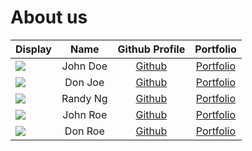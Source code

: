 # About us

Display | Name | Github Profile | Portfolio 
--------|:----:|:--------------:|:---------:
![](https://via.placeholder.com/100.png?text=Photo) | John Doe | [Github](https://github.com/) | [Portfolio](docs/team/johndoe.md)
![](https://via.placeholder.com/100.png?text=Photo) | Don Joe | [Github](https://github.com/) | [Portfolio](docs/team/johndoe.md)
![](https://via.placeholder.com/100.png?text=Photo) | Randy Ng | [Github](https://github.com/) | [Portfolio](docs/team/johndoe.md)
![](https://via.placeholder.com/100.png?text=Photo) | John Roe | [Github](https://github.com/) | [Portfolio](docs/team/johndoe.md)
![](https://via.placeholder.com/100.png?text=Photo) | Don Roe | [Github](https://github.com/) | [Portfolio](docs/team/johndoe.md)

